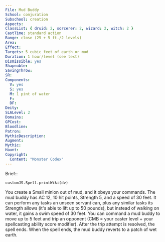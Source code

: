 ```yaml
---
File: Mud Buddy
School: conjuration
Subschool: creation
Aspects: 
ClassList: { druid: 2, sorcerer: 2, wizard: 2, witch: 2 }
CastTime: standard action
Range: close (25 + 5 ft./2 levels)
Area: 
Effect: 
Targets: 5 cubic feet of earth or mud
Duration: 1 hour/level (see text)
Dismissible: yes
Shapeable: 
SavingThrow: 
SR: 
Components:
  V: yes
  S: yes
  M: 1 pint of water
  F: 
  DF: 
Deity: 
SLALevel: 2
Domains: 
GPCost: 
Bloodline: 
Patron: 
MythicDescription: 
Augment: 
Mythic: 
Haunt: 
Copyright:
  Content: "Monster Codex"
---
```

Brief:: 

```dataviewjs
customJS.Spell.printWiki(dv)
```

You create a Small minion out of mud, and it obeys your commands. The mud buddy has AC 12, 10 hit points, Strength 5, and a speed of 30 feet. It can perform any tasks an unseen servant can, plus any similar tasks its Strength allows (it's able to lift up to 50 pounds), but instead of walking on water, it gains a swim speed of 30 feet.  You can command a mud buddy to move up to 5 feet and trip an opponent (CMB = your caster level + your spellcasting ability score modifier). After the trip attempt is resolved, the spell ends.  When the spell ends, the mud buddy reverts to a patch of wet earth.
